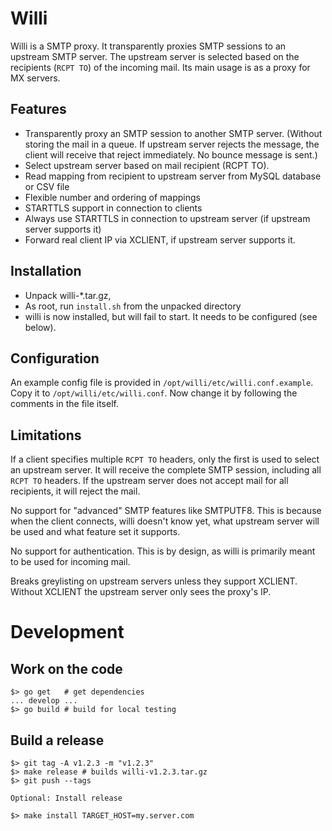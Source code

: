# Willi

Willi is a SMTP proxy. It transparently proxies SMTP sessions to an upstream SMTP server. The upstream server is selected based on the recipients (`RCPT TO`) of the incoming mail. Its main usage is as a proxy for MX servers.

## Features

* Transparently proxy an SMTP session to another SMTP server. (Without storing the mail in a queue. If upstream server rejects the message, the client will receive that reject immediately. No bounce message is sent.)
* Select upstream server based on mail recipient (RCPT TO).
* Read mapping from recipient to upstream server from MySQL database or CSV file
* Flexible number and ordering of mappings
* STARTTLS support in connection to clients
* Always use STARTTLS in connection to upstream server (if upstream server supports it)
* Forward real client IP via XCLIENT, if upstream server supports it.

## Installation

* Unpack willi-*.tar.gz,
* As root, run `install.sh` from the unpacked directory
* willi is now installed, but will fail to start. It needs to be configured (see below).

## Configuration

An example config file is provided in `/opt/willi/etc/willi.conf.example`. Copy it to `/opt/willi/etc/willi.conf`.
Now change it by following the comments in the file itself.

## Limitations

If a client specifies multiple `RCPT TO` headers, only the first is used to select an upstream server. It will receive the complete SMTP session, including all `RCPT TO` headers. If the upstream server does not accept mail for all recipients, it will reject the mail.

No support for "advanced" SMTP features like SMTPUTF8. This is because when the client connects, willi doesn't know yet, what upstream server will be used and what feature set it supports.

No support for authentication. This is by design, as willi is primarily meant to be used for incoming mail.

Breaks greylisting on upstream servers unless they support XCLIENT. Without XCLIENT the upstream server only sees the proxy's IP.

# Development

## Work on the code

```
$> go get   # get dependencies
... develop ...
$> go build # build for local testing
```

## Build a release

```
$> git tag -A v1.2.3 -m "v1.2.3"
$> make release # builds willi-v1.2.3.tar.gz
$> git push --tags

Optional: Install release

$> make install TARGET_HOST=my.server.com
```
